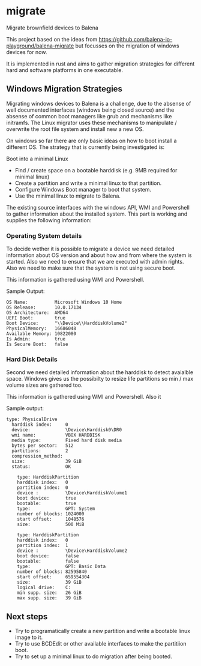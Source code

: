 # migrate
Migrate brownfield devices to Balena

This project based on the ideas from https://github.com/balena-io-playground/balena-migrate but focusses on the migration of windows devices for now.

It is implemented in rust and aims to gather migration strategies for different hard and software platforms in one executable.


## Windows Migration Strategies

Migrating windows devices to Balena is a challenge, due to the absense of well documented interfaces (windows being closed source) and the absense of common boot managers like grub and mechanisms like initramfs. The Linux migrator uses these mechanisms to manipulate / overwrite the root file system and install new a new OS.

On windows so far there are only basic ideas on how to boot install a different OS.
The strategy that is currently being investigated is:

Boot into a minimal Linux

- Find / create space on a bootable harddisk (e.g. 9MB required for minimal linux) 
- Create a partition and write a minimal linux to that partition.
- Configure Windows Boot manager to boot that system. 
- Use the minimal linux to migrate to Balena.

The existing source interfaces with the windows API, WMI and Powershell to gather information about the installed system. This part is working and supplies the following information:

### Operating System details

To decide wether it is possible to migrate a device we need detailed information about OS version and about how and from where the system is started.
Also we need to ensure that we are executed with admin rights. Also we need to make sure that the system is not using secure boot.

This information is gathered using WMI and Powershell.

Sample Output:

```
OS Name:          Microsoft Windows 10 Home
OS Release:       10.0.17134
OS Architecture:  AMD64
UEFI Boot:        true
Boot Device:      "\\Device\\HarddiskVolume2"
PhysicalMemory:   16686048
Available Memory: 10822080
Is Admin:         true
Is Secure Boot:   false
```


### Hard Disk Details

Second we need detailed information about the harddisk to detect avaialble space. Windows gives us the possibilty to resize life partitions so min / max volume sizes are gathered too. 

This information is gathered using WMI and Powershell.  Also it 

Sample output: 
```
type: PhysicalDrive
  harddisk index:     0
  device:             \Device\Harddisk0\DR0
  wmi name:           VBOX HARDDISK
  media type:         Fixed hard disk media
  bytes per sector:   512
  partitions:         2
  compression_method:
  size:               39 GiB
  status:             OK

    type: HarddiskPartition
    harddisk index:   0
    partition index:  0
    device :          \Device\HarddiskVolume1
    boot device:      true
    bootable:         true
    type:             GPT: System
    number of blocks: 1024000
    start offset:     1048576
    size:             500 MiB

    type: HarddiskPartition
    harddisk index:   0
    partition index:  1
    device :          \Device\HarddiskVolume2
    boot device:      false
    bootable:         false
    type:             GPT: Basic Data
    number of blocks: 82595840
    start offset:     659554304
    size:             39 GiB
    logical drive:    C:
    min supp. size:   26 GiB
    max supp. size:   39 GiB
```

## Next steps

- Try to programatically create a new partition and write a bootable linux image to it.
- Try to use BCDEdit or other available interfaces to make the partitiion boot.
- Try to set up a minimal linux to do migration after being booted.
